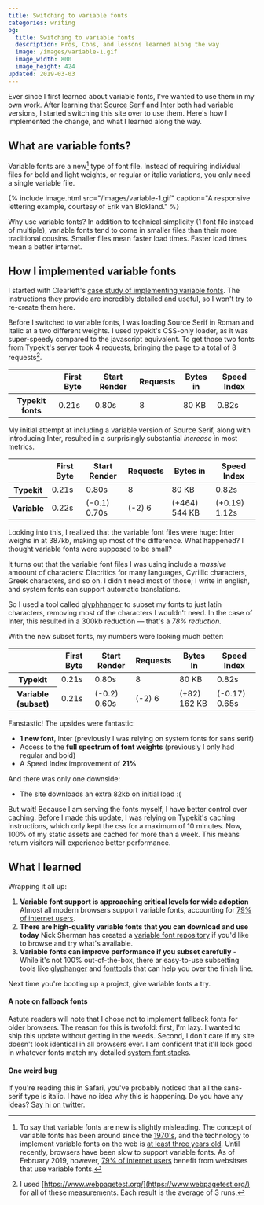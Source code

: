 ```yaml
---
title: Switching to variable fonts
categories: writing
og:
  title: Switching to variable fonts
  description: Pros, Cons, and lessons learned along the way
  image: /images/variable-1.gif
  image_width: 800
  image_height: 424
updated: 2019-03-03
---
```


Ever since I first learned about variable fonts, I've wanted to use them in my own work. After learning that  [Source Serif](https://github.com/adobe-fonts/source-serif-pro) and [Inter](https://rsms.me/inter/) both had variable versions, I started switching this site over to use them. Here's how I implemented the change, and what I learned along the way.

## What are variable fonts?

Variable fonts are a new[^1] type of font file. Instead of requiring individual files for bold and light weights, or regular or italic variations, you only need a single variable file.

{% include image.html src="/images/variable-1.gif" caption="A responsive lettering example, courtesy of Erik van Blokland." %}

Why use variable fonts? In addition to technical simplicity (1 font file instead of multiple), variable fonts tend to come in smaller files than their more traditional cousins. Smaller files mean faster load times. Faster load times mean a better internet.

## How I implemented variable fonts

I started with Clearleft's [case study of implementing variable fonts](https://medium.com/clear-left-thinking/how-to-use-variable-fonts-in-the-real-world-e6d73065a604). The instructions they provide are incredibly detailed and useful, so I won't try to re-create them here.

Before I switched to variable fonts, I was loading Source Serif in Roman and Italic at a two different weights. I used typekit's CSS-only loader, as it was super-speedy compared to the javascript equivalent. To get those two fonts from Typekit's server took 4 requests, bringing the page to a total of 8 requests[^2].

<table class="table--responsive l--mar-top-m l--mar-btm-m">
  <colgroup></colgroup>
  <colgroup span="5"></colgroup>
  <thead>
    <tr>
      <th class="table--header-empty"></th>
      <th class="t--align-right table--group-start">First Byte</th>
      <th class="t--align-right">Start Render</th>
      <th class="t--align-right">Requests</th>
      <th class="t--align-right">Bytes in</th>
      <th class="t--align-right table--group-end">Speed Index</th>
    </tr>
  </thead>
  <tbody>
    <tr>
      <th scope="row">Typekit fonts</th>
      <td data-label="First Byte" class="t--align-right t--numbers-tabular table--group-start">0.21s</td>
      <td data-label="Start Render" class="t--align-right t--numbers-tabular">0.80s</td>
      <td data-label="Requests" class="t--align-right t--numbers-tabular">8</td>
      <td data-label="Bytes In" class="t--align-right t--numbers-tabular">80 KB</td>
      <td data-label="Speed Index" class="t--align-right t--numbers-tabular table--group-end">0.82s</td>
    </tr>
  </tbody>
</table>

My initial attempt at including a variable version of Source Serif, along with introducing Inter, resulted in a surprisingly substantial _increase_ in most metrics.

<table class="table--responsive l--mar-top-m l--mar-btm-m">
  <colgroup></colgroup>
  <colgroup span="5"></colgroup>
  <thead>
    <tr>
      <th class="table--header-empty"></th>
      <th class="t--align-right table--group-start">First Byte</th>
      <th class="t--align-right">Start Render</th>
      <th class="t--align-right">Requests</th>
      <th class="t--align-right">Bytes in</th>
      <th class="t--align-right table--group-end">Speed Index</th>
    </tr>
  </thead>
  <tbody>
    <tr>
      <th scope="row">Typekit</th>
      <td data-label="First Byte" class="t--align-right t--numbers-tabular table--group-start">0.21s</td>
      <td data-label="Start Render" class="t--align-right t--numbers-tabular">0.80s</td>
      <td data-label="Requests" class="t--align-right t--numbers-tabular">8</td>
      <td data-label="Bytes In" class="t--align-right t--numbers-tabular">80 KB</td>
      <td data-label="Speed Index" class="t--align-right t--numbers-tabular table--group-end">0.82s</td>
    </tr>
    <tr>
      <th scope="row">Variable</th>
      <td data-label="First Byte" class="t--align-right t--numbers-tabular table--group-start">0.22s</td>
      <td data-label="Start Render" class="t--align-right t--numbers-tabular">
        <span class="c--green t--size-s">(-0.1)</span> 0.70s</td>
      <td data-label="Requests" class="t--align-right t--numbers-tabular">
        <span class="c--green t--size-s">(-2)</span> 6</td>
      <td data-label="Bytes In" class="t--align-right t--numbers-tabular">
        <span class="c--red t--size-s">(+464)</span> 544 KB</td>
      <td data-label="Speed Index" class="t--align-right t--numbers-tabular table--group-end">
        <span class="c--red t--size-s">(+0.19)</span> 1.12s</td>
    </tr>
  </tbody>
</table>

Looking into this, I realized that the variable font files were huge: Inter weighs in at 387kb, making up most of the difference. What happened? I thought variable fonts were supposed to be small?

It turns out that the variable font files I was using include a _massive_ amoount of characters: Diacritics for many languages, Cyrillic characters, Greek characters, and so on. I didn't need most of those; I write in english, and system fonts can support automatic translations.

So I used a tool called [glyphhanger](https://github.com/filamentgroup/glyphhanger) to subset my fonts to just latin characters, removing most of the characters I wouldn't need. In the case of Inter, this resulted in a 300kb reduction — that's a *78% reduction.*

With the new subset fonts, my numbers were looking much better:

<table class="table--responsive l--mar-top-m l--mar-btm-m">
  <colgroup></colgroup>
  <colgroup span="5"></colgroup>
  <thead>
    <tr>
      <th class="table--header-empty"></th>
      <th class="t--align-right table--group-start">First Byte</th>
      <th class="t--align-right">Start Render</th>
      <th class="t--align-right">Requests</th>
      <th class="t--align-right">Bytes In</th>
      <th class="t--align-right table--group-end">Speed Index</th>
    </tr>
  </thead>
  <tbody>
    <tr>
      <th scope="row">Typekit</th>
      <td data-label="First Byte" class="t--align-right t--numbers-tabular table--group-start">0.21s</td>
      <td data-label="Start Render" class="t--align-right t--numbers-tabular">0.80s</td>
      <td data-label="Requests" class="t--align-right t--numbers-tabular">8</td>
      <td data-label="Bytes In" class="t--align-right t--numbers-tabular">80 KB</td>
      <td data-label="Speed Index" class="t--align-right t--numbers-tabular table--group-end">0.82s</td>
    </tr>
    <tr>
      <th scope="row">Variable (subset)</th>
      <td data-label="First Byte" class="t--align-right t--numbers-tabular table--group-start">0.21s</td>
      <td data-label="Start Render" class="t--align-right t--numbers-tabular">
        <span class="c--green t--size-s">(-0.2) </span>0.60s</td>
      <td data-label="Requests" class="t--align-right t--numbers-tabular">
        <span class="c--green  t--size-s">(-2) </span>6</td>
      <td data-label="Bytes In" class="t--align-right t--numbers-tabular">
        <span class="c--red  t--size-s">(+82) </span>162 KB</td>
      <td data-label="Speed Index" class="t--align-right t--numbers-tabular table--group-end">
        <span class="c--green  t--size-s">(-0.17) </span>0.65s</td>
    </tr>
  </tbody>
</table>

Fanstastic! The upsides were fantastic:

- **1 new font**, Inter (previously I was relying on system fonts for sans serif)
- Access to the **full spectrum of font weights** (previously I only had regular and bold)
- A Speed Index improvement of **21%**

And there was only one downside:

- The site downloads an extra 82kb on initial load :(

But wait! Because I am serving the fonts myself, I have better control over caching. Before I made this update, I was relying on Typekit's caching instructions, which only kept the css for a maximum of 10 minutes. Now, 100% of my static assets are cached for more than a week. This means return visitors will experience better performance.

## What I learned

Wrapping it all up:

1. **Variable font support is approaching critical levels for wide adoption** Almost all modern browsers support variable fonts, accounting for [79% of internet users](https://caniuse.com/#search=variable%20fonts).
2. **There are high-quality variable fonts that you can download and use today** Nick Sherman has created a [variable font repository](https://v-fonts.com/) if you'd like to browse and try what's available.
3. **Variable fonts can improve performance if you subset carefully** - While it's not 100% out-of-the-box, there ar easy-to-use subsetting tools like [glyphanger](https://github.com/filamentgroup/glyphhanger) and [fonttools](https://github.com/fonttools/fonttools) that can help you over the finish line.

Next time you're booting up a project, give variable fonts a try.

#### A note on fallback fonts

Astute readers will note that I chose not to implement fallback fonts for older browsers. The reason for this is twofold: first, I'm lazy. I wanted to ship this update without getting in the weeds. Second, I don't care if my site doesn't look identical in all browsers ever. I am confident that it'll look good in whatever fonts match my detailed [system font stacks](https://gist.github.com/don1138/5761014).

#### One weird bug

If you're reading this in Safari, you've probably noticed that all the sans-serif type is italic. I have no idea why this is happening. Do you have any ideas? [Say hi on twitter](https://twitter.com/ilikescience).


[^1]: To say that variable fonts are new is slightly misleading. The concept of variable fonts has been around since the [1970's](https://eyeondesign.aiga.org/parametric-and-variable-typeface-systems-shape-shifters-for-letterforms/), and the technology to implement variable fonts on the web is [at least three years old](https://medium.com/variable-fonts/https-medium-com-tiro-introducing-opentype-variable-fonts-12ba6cd2369). Until recently, browsers have been slow to support variable fonts. As of February 2019, however, [79% of internet users](https://caniuse.com/#search=variable%20fonts) benefit from websitses that use variable fonts.

[^2]: I used [https://www.webpagetest.org/](https://www.webpagetest.org/) for all of these measurements. Each result is the average of 3 runs.